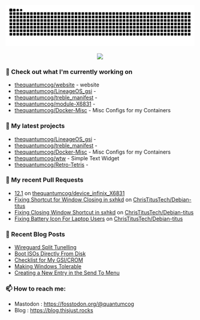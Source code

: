 <img src="https://raw.githubusercontent.com/thequantumcog/thequantumcog/output/github-contribution-grid-snake.svg" />
<p align="center"><a href="https://github.com/thequantumcog">
  <img align="center" src="https://github-readme-stats.vercel.app/api?username=thequantumcog&show_icons=true&theme=transparent&hide=contribs" />
</a></p>


### 👷 Check out what I'm currently working on

- [thequantumcog/website](https://github.com/thequantumcog/website) - website
- [thequantumcog/LineageOS_gsi](https://github.com/thequantumcog/LineageOS_gsi) - 
- [thequantumcog/treble_manifest](https://github.com/thequantumcog/treble_manifest) - 
- [thequantumcog/module-X6831](https://github.com/thequantumcog/module-X6831) - 
- [thequantumcog/Docker-Misc](https://github.com/thequantumcog/Docker-Misc) - Misc Configs for my Containers
### 🌱 My latest projects

- [thequantumcog/LineageOS_gsi](https://github.com/thequantumcog/LineageOS_gsi) - 
- [thequantumcog/treble_manifest](https://github.com/thequantumcog/treble_manifest) - 
- [thequantumcog/Docker-Misc](https://github.com/thequantumcog/Docker-Misc) - Misc Configs for my Containers
- [thequantumcog/wtw](https://github.com/thequantumcog/wtw) - Simple Text Widget
- [thequantumcog/Retro-Tetris](https://github.com/thequantumcog/Retro-Tetris) - 
### 🔨 My recent Pull Requests

- [12.1](https://github.com/thequantumcog/device_infinix_X6831/pull/1) on [thequantumcog/device_infinix_X6831](https://github.com/thequantumcog/device_infinix_X6831)
- [Fixing Shortcut for Window Closing in sxhkd](https://github.com/ChrisTitusTech/Debian-titus/pull/40) on [ChrisTitusTech/Debian-titus](https://github.com/ChrisTitusTech/Debian-titus)
- [Fixing Closing Window Shortcut in sxhkd](https://github.com/ChrisTitusTech/Debian-titus/pull/39) on [ChrisTitusTech/Debian-titus](https://github.com/ChrisTitusTech/Debian-titus)
- [Fixing Battery Icon For Laptop Users](https://github.com/ChrisTitusTech/Debian-titus/pull/37) on [ChrisTitusTech/Debian-titus](https://github.com/ChrisTitusTech/Debian-titus)
### 📰 Recent Blog Posts

- [Wireguard Split Tunelling](https://blog.thisjust.rocks/posts/2025/wireguard-split-tunelling/)
- [Boot ISOs Directly From Disk](https://blog.thisjust.rocks/boot-iso-from-disk/)
- [Checklist for My GSI/CROM](https://blog.thisjust.rocks/tweaks-for-my-phone-gsi/)
- [Making Windows Tolerable](https://blog.thisjust.rocks/fixing-windows/)
- [Creating a New Entry in the Send To Menu](https://blog.thisjust.rocks/create-a-custom-entry-in-send-to/)
### 📫 How to reach me:
  - Mastodon   : <https://fosstodon.org/@quantumcog>
  - Blog   : <https://blog.thisjust.rocks>
